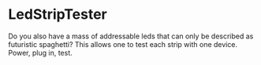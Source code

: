 # LedStripTester
Do you also have a mass of addressable leds that can only be described as futuristic spaghetti? This allows one to test each strip with one device. Power, plug in, test.
